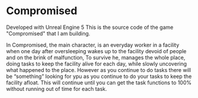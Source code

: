 # Compromised

Developed with Unreal Engine 5
This is the source code of the game "Compromised" that I am building.

In Compromised, the main character, is an everyday worker in a facility when one day after oversleeping wakes up to the facility devoid of people and on the brink of malfunction, 
To survive he, manages the whole place, doing tasks to keep the facility alive for each day, while slowly uncovering what happened to the place. 
However as you continue to do tasks there will be “something” looking for ypu as you continue to do your tasks to keep the facility afloat. 
This will continue until you can get the task functions to 100% without running out of time for each task.

